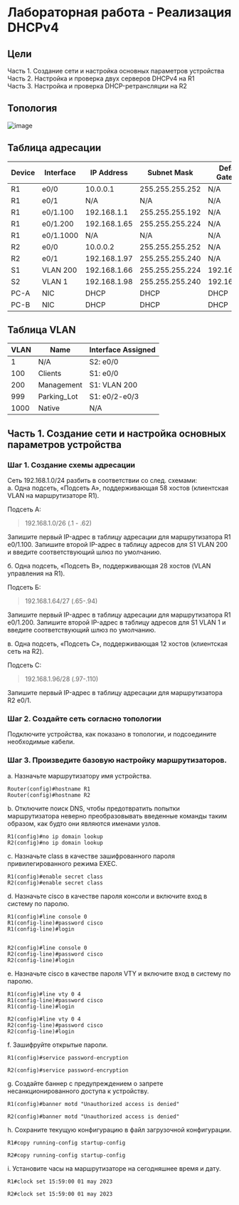 # Лабораторная работа - Реализация DHCPv4  

## Цели  
Часть 1. Создание сети и настройка основных параметров устройства  
Часть 2. Настройка и проверка двух серверов DHCPv4 на R1  
Часть 3. Настройка и проверка DHCP-ретрансляции на R2  

## Топология

![image](https://user-images.githubusercontent.com/130133180/235457111-615f3fd3-2f45-414d-817b-8708666069e3.png)

## Таблица адресации  

|      Device     |      Interface     |      IP Address     |      Subnet Mask       |      Default Gateway     |
|-----------------|--------------------|---------------------|------------------------|--------------------------|
|     R1          |     e0/0           |     10.0.0.1        |     255.255.255.252    |     N/A                  |
|     R1          |     e0/1           |     N/A             |     N/A                |     N/A                  |
|     R1          |     e0/1.100       |     192.168.1.1     |     255.255.255.192    |     N/A                  |
|     R1          |     e0/1.200       |     192.168.1.65    |     255.255.255.224    |     N/A                  |
|     R1          |     e0/1.1000      |     N/A             |     N/A                |     N/A                  |
|     R2          |     e0/0           |     10.0.0.2        |     255.255.255.252    |     N/A                  |
|     R2          |     e0/1           |     192.168.1.97    |     255.255.255.240    |     N/A                  |
|     S1          |     VLAN 200       |     192.168.1.66    |     255.255.255.224    |     192.168.1.65         |
|     S2          |     VLAN 1         |     192.168.1.98    |     255.255.255.240    |     192.168.1.97         |
|     PC-A        |     NIC            |     DHCP            |     DHCP               |     DHCP                 |
|     PC-B        |     NIC            |     DHCP            |     DHCP               |     DHCP                 |

## Таблица VLAN

|      VLAN     |      Name          |      Interface Assigned            |
|---------------|--------------------|------------------------------------|
|     1         |     N/A            |     S2: e0/0                       |
|     100       |     Clients        |     S1: e0/0                       |
|     200       |     Management     |     S1: VLAN 200                   |
|     999       |     Parking_Lot    |     S1: e0/2-e0/3                  |
|     1000      |     Native         |     N/A                            |

## Часть 1. Создание сети и настройка основных параметров устройства  
### Шаг 1. Создание схемы адресации  
Сеть 192.168.1.0/24 разбить в соответствии со след. схемами:  
а. Одна подсеть, «Подсеть A», поддерживающая 58 хостов (клиентская VLAN на маршрутизаторе R1).  

Подсеть А:  

> 192.168.1.0/26 (.1 - .62)  

Запишите первый IP-адрес в таблицу адресации для маршрутизатора R1 e0/1.100. Запишите второй IP-адрес в таблицу адресов для S1 VLAN 200 и введите соответствующий шлюз по умолчанию.

б. Одна подсеть, «Подсеть B», поддерживающая 28 хостов (VLAN управления на R1).  

Подсеть Б:  

> 192.168.1.64/27 (.65-.94)  

Запишите первый IP-адрес в таблицу адресации для маршрутизатора R1 e0/1.200. Запишите второй IP-адрес в таблицу адресов для S1 VLAN 1 и введите соответствующий шлюз по умолчанию.  

в. Одна подсеть, «Подсеть C», поддерживающая 12 хостов (клиентская сеть на R2).  

Подсеть С:  

> 192.168.1.96/28 (.97-.110)  

Запишите первый IP-адрес в таблицу адресации для маршрутизатора R2 e0/1.

### Шаг 2. Создайте сеть согласно топологии  
Подключите устройства, как показано в топологии, и подсоедините необходимые кабели.  

### Шаг 3. Произведите базовую настройку маршрутизаторов.
a. Назначьте маршрутизатору имя устройства. 
```
Router(config)#hostname R1
Router(config)#hostname R2
```
b. Отключите поиск DNS, чтобы предотвратить попытки маршрутизатора неверно преобразовывать
введенные команды таким образом, как будто они являются именами узлов.  
```
R1(config)#no ip domain lookup
R2(config)#no ip domain lookup
```
c. Назначьте class в качестве зашифрованного пароля привилегированного режима EXEC.  
```
R1(config)#enable secret class
R2(config)#enable secret class
```
d. Назначьте cisco в качестве пароля консоли и включите вход в систему по паролю.  
```
R1(config)#line console 0
R1(config-line)#password cisco
R1(config-line)#login


R2(config)#line console 0
R2(config-line)#password cisco
R2(config-line)#login
```
e. Назначьте cisco в качестве пароля VTY и включите вход в систему по паролю.  
```
R1(config)#line vty 0 4
R1(config-line)#password cisco
R1(config-line)#login

R2(config)#line vty 0 4
R2(config-line)#password cisco
R2(config-line)#login
```
f. Зашифруйте открытые пароли.  
```
R1(config)#service password-encryption

R2(config)#service password-encryption
```
g. Создайте баннер с предупреждением о запрете несанкционированного доступа к устройству.  
```
R1(config)#banner motd "Unauthorized access is denied"

R2(config)#banner motd "Unauthorized access is denied"
```
h. Сохраните текущую конфигурацию в файл загрузочной конфигурации.  
```
R1#copy running-config startup-config

R2#copy running-config startup-config
```
i. Установите часы на маршрутизаторе на сегодняшнее время и дату.  
```
R1#clock set 15:59:00 01 may 2023

R2#clock set 15:59:00 01 may 2023
```


